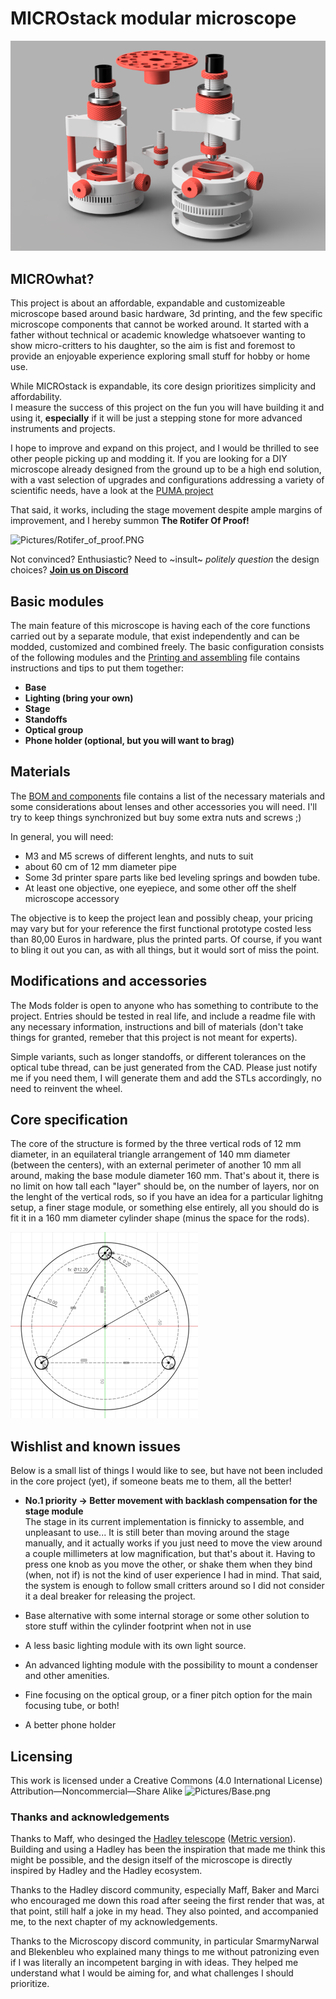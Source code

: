 # MICROstack modular microscope

![Pictures/render.PNG](/Pictures/render.PNG)

## MICROwhat?

This project is about an affordable, expandable and customizeable microscope based around basic hardware, 3d printing, and the few specific microscope components that cannot be worked around.
It started with a father without technical or academic knowledge whatsoever wanting to show micro-critters to his daughter, so the aim is fist and foremost to provide an enjoyable experience exploring small stuff for hobby or home use.

While MICROstack is expandable, its core design prioritizes simplicity and affordability.  
I measure the success of this project on the fun you will have building it and using it, **especially** if it will be just a stepping stone for more advanced instruments and projects.

I hope to improve and expand on this project, and I would be thrilled to see other people picking up and modding it.
If you are looking for a DIY microscope already designed from the ground up to be a high end solution, with a vast selection of upgrades and configurations addressing a variety of scientific needs, have a look at the [PUMA project](https://github.com/TadPath/PUMA)

That said, it works, including the stage movement despite ample margins of improvement, and I hereby summon **The Rotifer Of Proof!**

![Pictures/Rotifer_of_proof.PNG](/Pictures/Rotifer_of_proof.gif)

Not convinced? Enthusiastic? Need to ~insult~ _politely question_ the design choices?
[**Join us on Discord**](https://discord.gg/2NHQUmsnHg)

## Basic modules

The main feature of this microscope is having each of the core functions carried out by a separate module, that exist independently and can be modded, customized and combined freely.
The basic configuration consists of the following modules and the [Printing and assembling](/Printing_and_assembling.md) file contains instructions and tips to put them together:

- **Base** 
- **Lighting (bring your own)** 
- **Stage** 
- **Standoffs**
- **Optical group** 
- **Phone holder (optional, but you will want to brag)** 

## Materials

The [BOM and components](/BOM_and_components.md) file contains a list of the necessary materials and some considerations about lenses and other accessories you will need.
I'll try to keep things synchronized but buy some extra nuts and screws ;) 

In general, you will need:

- M3 and M5 screws of different lenghts, and nuts to suit
- about 60 cm of 12 mm diameter pipe
- Some 3d printer spare parts like bed leveling springs and bowden tube.
- At least one objective, one eyepiece, and some other off the shelf microscope accessory


The objective is to keep the project lean and possibly cheap, your pricing may vary but for your reference the first functional prototype costed less than 80,00 Euros in hardware, plus the printed parts. 
Of course, if you want to bling it out you can, as with all things, but it would sort of miss the point.

## Modifications and accessories

The Mods folder is open to anyone who has something to contribute to the project.
Entries should be tested in real life, and include a readme file with any necessary information, instructions and bill of materials (don't take things for granted, remeber that this project is not meant for experts).

Simple variants, such as longer standoffs, or different tolerances on the optical tube thread, can be just generated from the CAD.
Please just notify me if you need them, I will generate them and add the STLs accordingly, no need to reinvent the wheel.

## Core specification
The core of the structure is formed by the three vertical rods of 12 mm diameter, in an equilateral triangle arrangement of 140 mm diameter (between the centers), with an external perimeter of another 10 mm all around, making the base module diameter 160 mm.
That's about it, there is no limit on how tall each "layer" should be, on the number of layers, nor on the lenght of the vertical rods, so if you have an idea for a particular lighitng setup, a finer stage module, or something else entirely, all you should do is fit it in a 160 mm diameter cylinder shape (minus the space for the rods).

![Pictures/Base.png](/Pictures/Base.png)

## Wishlist and known issues

Below is a small list of things I would like to see, but have not been included in the core project (yet), if someone beats me to them, all the better!

- **No.1 priority -> Better movement with backlash compensation for the stage module**  
The stage in its current implementation is finnicky to assemble, and unpleasant to use...   It is still beter than moving around the stage manually, and it actually works if you just need to move the view around a couple millimeters at low magnification, but that's about it.  Having to press one knob as you move the other, or shake them when they bind (when, not if) is not the kind of user experience I had in mind.
That said, the system is enough to follow small critters around so I did not consider it a deal breaker for releasing the project.

- Base alternative with some internal storage or some other solution to store stuff within the cylinder footprint when not in use
- A less basic lighting module with its own light source.
- An advanced lighting module with the possibility to mount a condenser and other amenities.
- Fine focusing on the optical group, or a finer pitch option for the main focusing tube, or both!
- A better phone holder  

## Licensing

This work is licensed under a Creative Commons (4.0 International License)
Attribution—Noncommercial—Share Alike
![Pictures/Base.png](https://creativecommons.org/licenses/by-nc-sa/4.0/)

### Thanks and acknowledgements

Thanks to Maff, who desinged the [Hadley telescope](https://www.printables.com/it/model/224383-astronomical-telescope-hadley-an-easy-assembly-hig) ([Metric version](https://www.printables.com/it/model/268580-hadley-telescope-official-metric-remix)).
Building and using a Hadley has been the inspiration that made me think this might be possible, and the design itself of the microscope is directly inspired by Hadley and the Hadley ecosystem.

Thanks to the Hadley discord community, especially Maff, Baker and Marci who encouraged me down this road after seeing the first render that was, at that point, still half a joke in my head.
They also pointed, and accompanied me, to the next chapter of my acknowledgements.

Thanks to the Microscopy discord community, in particular SmarmyNarwal and Blekenbleu who explained many things to me without patronizing even if I was literally an incompetent barging in with ideas.
They helped me understand what I would be aiming for, and what challenges I should prioritize.